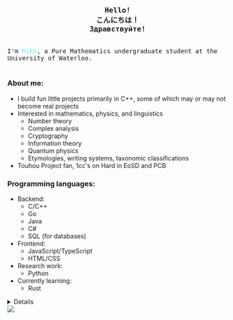 <h3 align = "center"><samp>Hello!<br>こんにちは！<br>Здравствуйте!</samp></h3>
<p align = "left"><br>
    <samp>
        I'm <span style = "color:#65ebf6">Miko</span>, a Pure Mathematics undergraduate student at the University of Waterloo.<br><br>
    </samp>
</p>

### About me:
* I build fun little projects primarily in C++, some of which may or may not become real projects
* Interested in mathematics, physics, and linguistics
    * Number theory
    * Complex analysis
    * Cryptography
    * Information theory
    * Quantum physics
    * Etymologies, writing systems, taxonomic classifications
* Touhou Project fan, 1cc's on Hard in EoSD and PCB

### Programming languages:
* Backend: 
    * C/C++ 
    * Go
    * Java
    * C#
    * SQL (for databases)
* Frontend: 
    * JavaScript/TypeScript
    * HTML/CSS
* Research work: 
    * Python
* Currently learning:
    * Rust

<details align = "left">
    <summary>Details</summary><br>
    <p align = "center">
        <img src = "https://github-readme-stats.vercel.app/api?username=mikomikotaishi&include_all_commits=true&show_icons=true&theme=tokyonight"><br>
    </p>
</details>
<a href = "https://github.com/mikomikotaishi/mikomikotaishi" target="_blank"><img src = "https://img.shields.io/github/last-commit/mikomikotaishi/mikomikotaishi?label=profile%20updated&style=flat&color=green">
